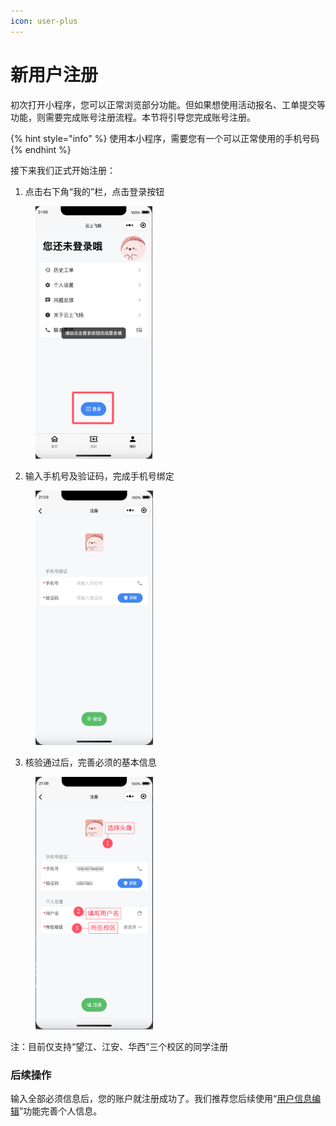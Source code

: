 ```yaml
---
icon: user-plus
---
```


# 新用户注册

初次打开小程序，您可以正常浏览部分功能。但如果想使用活动报名、工单提交等功能，则需要完成账号注册流程。本节将引导您完成账号注册。

{% hint style="info" %}
使用本小程序，需要您有一个可以正常使用的手机号码
{% endhint %}

接下来我们正式开始注册：

1. 点击右下角“我的”栏，点击登录按钮

<figure><img src="../.gitbook/assets/QQ_1732194066723 (1).png" alt="" width="187"><figcaption></figcaption></figure>

2. 输入手机号及验证码，完成手机号绑定

<figure><img src="../.gitbook/assets/QQ_1732194270191.png" alt="" width="188"><figcaption></figcaption></figure>

3. 核验通过后，完善必须的基本信息

<figure><img src="../.gitbook/assets/QQ_1732194534097.png" alt="" width="188"><figcaption></figcaption></figure>

注：目前仅支持“望江、江安、华西”三个校区的同学注册

### 后续操作

输入全部必须信息后，您的账户就注册成功了。我们推荐您后续使用“[用户信息编辑](edit.md)”功能完善个人信息。
